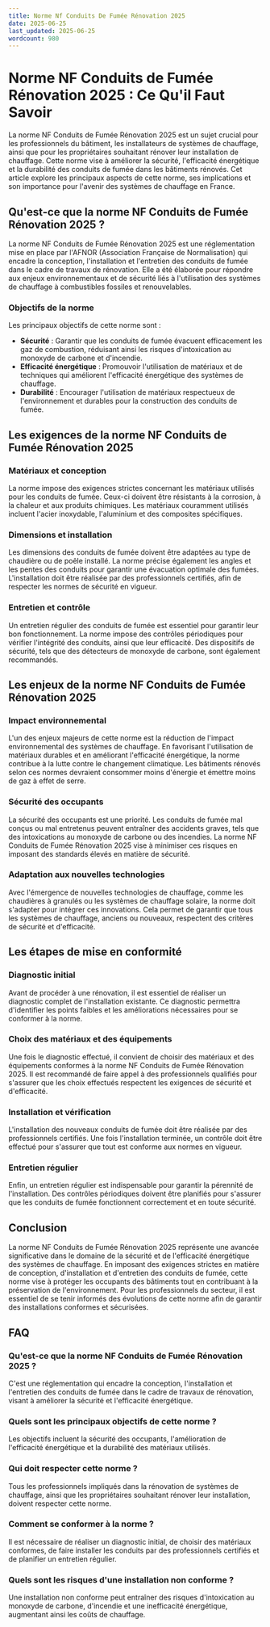 ```yaml
---
title: Norme Nf Conduits De Fumée Rénovation 2025
date: 2025-06-25
last_updated: 2025-06-25
wordcount: 980
---
```


# Norme NF Conduits de Fumée Rénovation 2025 : Ce Qu'il Faut Savoir

La norme NF Conduits de Fumée Rénovation 2025 est un sujet crucial pour les professionnels du bâtiment, les installateurs de systèmes de chauffage, ainsi que pour les propriétaires souhaitant rénover leur installation de chauffage. Cette norme vise à améliorer la sécurité, l'efficacité énergétique et la durabilité des conduits de fumée dans les bâtiments rénovés. Cet article explore les principaux aspects de cette norme, ses implications et son importance pour l'avenir des systèmes de chauffage en France.

## Qu'est-ce que la norme NF Conduits de Fumée Rénovation 2025 ?

La norme NF Conduits de Fumée Rénovation 2025 est une réglementation mise en place par l'AFNOR (Association Française de Normalisation) qui encadre la conception, l'installation et l'entretien des conduits de fumée dans le cadre de travaux de rénovation. Elle a été élaborée pour répondre aux enjeux environnementaux et de sécurité liés à l'utilisation des systèmes de chauffage à combustibles fossiles et renouvelables. 

### Objectifs de la norme

Les principaux objectifs de cette norme sont :

- **Sécurité** : Garantir que les conduits de fumée évacuent efficacement les gaz de combustion, réduisant ainsi les risques d'intoxication au monoxyde de carbone et d'incendie.
- **Efficacité énergétique** : Promouvoir l'utilisation de matériaux et de techniques qui améliorent l'efficacité énergétique des systèmes de chauffage.
- **Durabilité** : Encourager l'utilisation de matériaux respectueux de l'environnement et durables pour la construction des conduits de fumée.

## Les exigences de la norme NF Conduits de Fumée Rénovation 2025

### Matériaux et conception

La norme impose des exigences strictes concernant les matériaux utilisés pour les conduits de fumée. Ceux-ci doivent être résistants à la corrosion, à la chaleur et aux produits chimiques. Les matériaux couramment utilisés incluent l'acier inoxydable, l'aluminium et des composites spécifiques.

### Dimensions et installation

Les dimensions des conduits de fumée doivent être adaptées au type de chaudière ou de poêle installé. La norme précise également les angles et les pentes des conduits pour garantir une évacuation optimale des fumées. L'installation doit être réalisée par des professionnels certifiés, afin de respecter les normes de sécurité en vigueur.

### Entretien et contrôle

Un entretien régulier des conduits de fumée est essentiel pour garantir leur bon fonctionnement. La norme impose des contrôles périodiques pour vérifier l'intégrité des conduits, ainsi que leur efficacité. Des dispositifs de sécurité, tels que des détecteurs de monoxyde de carbone, sont également recommandés.

## Les enjeux de la norme NF Conduits de Fumée Rénovation 2025

### Impact environnemental

L'un des enjeux majeurs de cette norme est la réduction de l'impact environnemental des systèmes de chauffage. En favorisant l'utilisation de matériaux durables et en améliorant l'efficacité énergétique, la norme contribue à la lutte contre le changement climatique. Les bâtiments rénovés selon ces normes devraient consommer moins d'énergie et émettre moins de gaz à effet de serre.

### Sécurité des occupants

La sécurité des occupants est une priorité. Les conduits de fumée mal conçus ou mal entretenus peuvent entraîner des accidents graves, tels que des intoxications au monoxyde de carbone ou des incendies. La norme NF Conduits de Fumée Rénovation 2025 vise à minimiser ces risques en imposant des standards élevés en matière de sécurité.

### Adaptation aux nouvelles technologies

Avec l'émergence de nouvelles technologies de chauffage, comme les chaudières à granulés ou les systèmes de chauffage solaire, la norme doit s'adapter pour intégrer ces innovations. Cela permet de garantir que tous les systèmes de chauffage, anciens ou nouveaux, respectent des critères de sécurité et d'efficacité.

## Les étapes de mise en conformité

### Diagnostic initial

Avant de procéder à une rénovation, il est essentiel de réaliser un diagnostic complet de l'installation existante. Ce diagnostic permettra d'identifier les points faibles et les améliorations nécessaires pour se conformer à la norme.

### Choix des matériaux et des équipements

Une fois le diagnostic effectué, il convient de choisir des matériaux et des équipements conformes à la norme NF Conduits de Fumée Rénovation 2025. Il est recommandé de faire appel à des professionnels qualifiés pour s'assurer que les choix effectués respectent les exigences de sécurité et d'efficacité.

### Installation et vérification

L'installation des nouveaux conduits de fumée doit être réalisée par des professionnels certifiés. Une fois l'installation terminée, un contrôle doit être effectué pour s'assurer que tout est conforme aux normes en vigueur.

### Entretien régulier

Enfin, un entretien régulier est indispensable pour garantir la pérennité de l'installation. Des contrôles périodiques doivent être planifiés pour s'assurer que les conduits de fumée fonctionnent correctement et en toute sécurité.

## Conclusion

La norme NF Conduits de Fumée Rénovation 2025 représente une avancée significative dans le domaine de la sécurité et de l'efficacité énergétique des systèmes de chauffage. En imposant des exigences strictes en matière de conception, d'installation et d'entretien des conduits de fumée, cette norme vise à protéger les occupants des bâtiments tout en contribuant à la préservation de l'environnement. Pour les professionnels du secteur, il est essentiel de se tenir informés des évolutions de cette norme afin de garantir des installations conformes et sécurisées.

## FAQ

### Qu'est-ce que la norme NF Conduits de Fumée Rénovation 2025 ?

C'est une réglementation qui encadre la conception, l'installation et l'entretien des conduits de fumée dans le cadre de travaux de rénovation, visant à améliorer la sécurité et l'efficacité énergétique.

### Quels sont les principaux objectifs de cette norme ?

Les objectifs incluent la sécurité des occupants, l'amélioration de l'efficacité énergétique et la durabilité des matériaux utilisés.

### Qui doit respecter cette norme ?

Tous les professionnels impliqués dans la rénovation de systèmes de chauffage, ainsi que les propriétaires souhaitant rénover leur installation, doivent respecter cette norme.

### Comment se conformer à la norme ?

Il est nécessaire de réaliser un diagnostic initial, de choisir des matériaux conformes, de faire installer les conduits par des professionnels certifiés et de planifier un entretien régulier.

### Quels sont les risques d'une installation non conforme ?

Une installation non conforme peut entraîner des risques d'intoxication au monoxyde de carbone, d'incendie et une inefficacité énergétique, augmentant ainsi les coûts de chauffage.